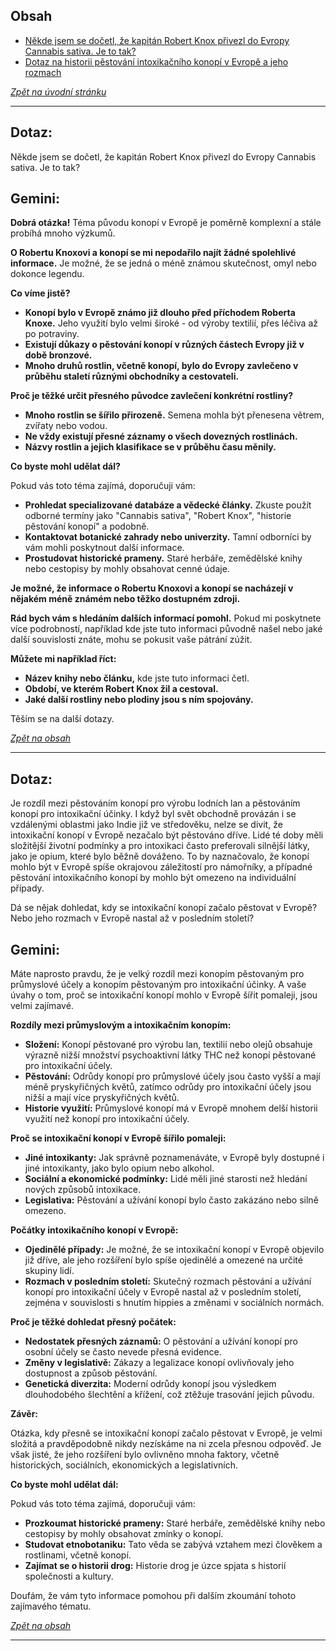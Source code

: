 ## Obsah

- [Někde jsem se dočetl, že kapitán Robert Knox přivezl do Evropy Cannabis sativa. Je to tak?](#dotaz)
- [Dotaz na historii pěstování intoxikačního konopí v Evropě a jeho rozmach](#dotaz-1)

[*Zpět na úvodní stránku*](../README.md)

---

## Dotaz:

Někde jsem se dočetl, že kapitán Robert Knox přivezl do Evropy Cannabis sativa. Je to tak?

## Gemini:

**Dobrá otázka!** Téma původu konopí v Evropě je poměrně komplexní a stále probíhá mnoho výzkumů.

**O Robertu Knoxovi a konopí se mi nepodařilo najít žádné spolehlivé informace.** Je možné, že se jedná o méně známou skutečnost, omyl nebo dokonce legendu. 

**Co víme jistě?**

* **Konopí bylo v Evropě známo již dlouho před příchodem Roberta Knoxe.** Jeho využití bylo velmi široké - od výroby textilií, přes léčiva až po potraviny.
* **Existují důkazy o pěstování konopí v různých částech Evropy již v době bronzové.**
* **Mnoho druhů rostlin, včetně konopí, bylo do Evropy zavlečeno v průběhu staletí různými obchodníky a cestovateli.**

**Proč je těžké určit přesného původce zavlečení konkrétní rostliny?**

* **Mnoho rostlin se šířilo přirozeně.** Semena mohla být přenesena větrem, zvířaty nebo vodou.
* **Ne vždy existují přesné záznamy o všech dovezných rostlinách.**
* **Názvy rostlin a jejich klasifikace se v průběhu času měnily.**

**Co byste mohl udělat dál?**

Pokud vás toto téma zajímá, doporučuji vám:

* **Prohledat specializované databáze a vědecké články.** Zkuste použít odborné termíny jako "Cannabis sativa", "Robert Knox", "historie pěstování konopí" a podobně.
* **Kontaktovat botanické zahrady nebo univerzity.** Tamní odborníci by vám mohli poskytnout další informace.
* **Prostudovat historické prameny.** Staré herbáře, zemědělské knihy nebo cestopisy by mohly obsahovat cenné údaje.

**Je možné, že informace o Robertu Knoxovi a konopí se nacházejí v nějakém méně známém nebo těžko dostupném zdroji.** 

**Rád bych vám s hledáním dalších informací pomohl.** Pokud mi poskytnete více podrobností, například kde jste tuto informaci původně našel nebo jaké další souvislosti znáte, mohu se pokusit vaše pátrání zúžit. 

**Můžete mi například říct:**

* **Název knihy nebo článku,** kde jste tuto informaci četl.
* **Období, ve kterém Robert Knox žil a cestoval.**
* **Jaké další rostliny nebo plodiny jsou s ním spojovány.**

Těším se na další dotazy. 

[*Zpět na obsah*](#obsah)

---

## Dotaz:


Je rozdíl mezi pěstováním konopí pro výrobu lodních lan a pěstováním konopí pro intoxikační účinky. I když byl svět obchodně provázán i se vzdálenými oblastmi jako Indie již ve středověku, nelze se divit, že intoxikační konopí v Evropě nezačalo být pěstováno dříve. Lidé té doby měli složitější životní podmínky a pro intoxikaci často preferovali silnější látky, jako je opium, které bylo běžně dováženo. To by naznačovalo, že konopí mohlo být v Evropě spíše okrajovou záležitostí pro námořníky, a případné pěstování intoxikačního konopí by mohlo být omezeno na individuální případy.

Dá se nějak dohledat, kdy se intoxikační konopí začalo pěstovat v Evropě? Nebo jeho rozmach v Evropě nastal až v posledním století?

## Gemini:

Máte naprosto pravdu, že je velký rozdíl mezi konopím pěstovaným pro průmyslové účely a konopím pěstovaným pro intoxikační účinky. A vaše úvahy o tom, proč se intoxikační konopí mohlo v Evropě šířit pomaleji, jsou velmi zajímavé.

**Rozdíly mezi průmyslovým a intoxikačním konopím:**

* **Složení:** Konopí pěstované pro výrobu lan, textilií nebo olejů obsahuje výrazně nižší množství psychoaktivní látky THC než konopí pěstované pro intoxikační účely.
* **Pěstování:** Odrůdy konopí pro průmyslové účely jsou často vyšší a mají méně pryskyřičných květů, zatímco odrůdy pro intoxikační účely jsou nižší a mají více pryskyřičných květů.
* **Historie využití:** Průmyslové konopí má v Evropě mnohem delší historii využití než konopí pro intoxikační účely.

**Proč se intoxikační konopí v Evropě šířilo pomaleji:**

* **Jiné intoxikanty:** Jak správně poznamenáváte, v Evropě byly dostupné i jiné intoxikanty, jako bylo opium nebo alkohol.
* **Sociální a ekonomické podmínky:** Lidé měli jiné starosti než hledání nových způsobů intoxikace.
* **Legislativa:** Pěstování a užívání konopí bylo často zakázáno nebo silně omezeno.

**Počátky intoxikačního konopí v Evropě:**

* **Ojedinělé případy:** Je možné, že se intoxikační konopí v Evropě objevilo již dříve, ale jeho rozšíření bylo spíše ojedinělé a omezené na určité skupiny lidí.
* **Rozmach v posledním století:** Skutečný rozmach pěstování a užívání konopí pro intoxikační účely v Evropě nastal až v posledním století, zejména v souvislosti s hnutím hippies a změnami v sociálních normách.

**Proč je těžké dohledat přesný počátek:**

* **Nedostatek přesných záznamů:** O pěstování a užívání konopí pro osobní účely se často nevede přesná evidence.
* **Změny v legislativě:** Zákazy a legalizace konopí ovlivňovaly jeho dostupnost a způsob pěstování.
* **Genetická diverzita:** Moderní odrůdy konopí jsou výsledkem dlouhodobého šlechtění a křížení, což ztěžuje trasování jejich původu.

**Závěr:**

Otázka, kdy přesně se intoxikační konopí začalo pěstovat v Evropě, je velmi složitá a pravděpodobně nikdy nezískáme na ni zcela přesnou odpověď. Je však jisté, že jeho rozšíření bylo ovlivněno mnoha faktory, včetně historických, sociálních, ekonomických a legislativních.

**Co byste mohl udělat dál:**

Pokud vás toto téma zajímá, doporučuji vám:

* **Prozkoumat historické prameny:** Staré herbáře, zemědělské knihy nebo cestopisy by mohly obsahovat zmínky o konopí.
* **Studovat etnobotaniku:** Tato věda se zabývá vztahem mezi člověkem a rostlinami, včetně konopí.
* **Zajímat se o historii drog:** Historie drog je úzce spjata s historií společnosti a kultury.

Doufám, že vám tyto informace pomohou při dalším zkoumání tohoto zajímavého tématu.


[*Zpět na obsah*](#obsah)

---
